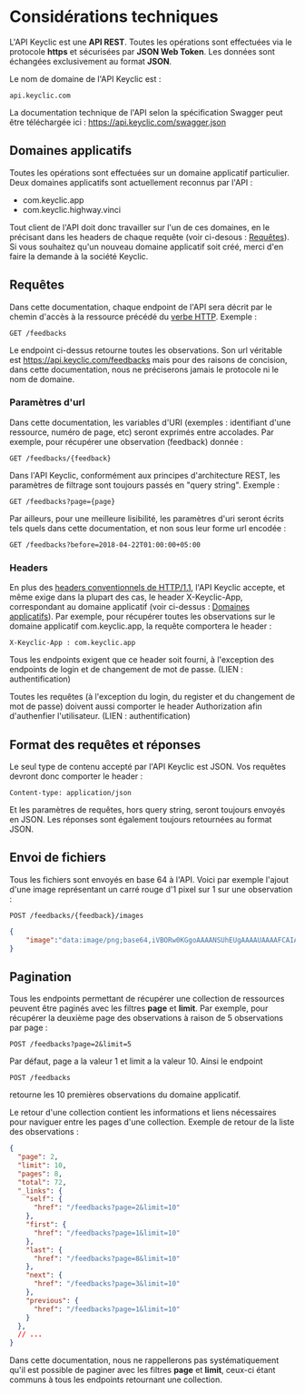 # Considérations techniques

L'API Keyclic est une **API REST**. Toutes les opérations sont effectuées via le protocole **https** et sécurisées par **JSON Web Token**. Les données sont échangées exclusivement au format **JSON**.

Le nom de domaine de l'API Keyclic est :

```
api.keyclic.com
```

La documentation technique de l'API selon la spécification Swagger peut être téléchargée ici : https://api.keyclic.com/swagger.json

## Domaines applicatifs

Toutes les opérations sont effectuées sur un domaine applicatif particulier. Deux domaines applicatifs sont actuellement reconnus par l'API :

- com.keyclic.app
- com.keyclic.highway.vinci

Tout client de l'API doit donc travailler sur l'un de ces domaines, en le précisant dans les headers de chaque requête (voir ci-desous : [Requêtes](#requêtes)). Si vous souhaitez qu'un nouveau domaine applicatif soit créé, merci d'en faire la demande à la société Keyclic.

## Requêtes

Dans cette documentation, chaque endpoint de l'API sera décrit par le chemin d'accès à la ressource précédé du [verbe HTTP](https://tools.ietf.org/html/rfc7231#section-4.1). Exemple :

```
GET /feedbacks
```

Le endpoint ci-dessus retourne toutes les observations. Son url véritable est https://api.keyclic.com/feedbacks mais pour des raisons de concision, dans cette documentation, nous ne préciserons jamais le protocole ni le nom de domaine.

### Paramètres d'url

Dans cette documentation, les variables d'URI (exemples : identifiant d'une ressource, numéro de page, etc) seront exprimés entre accolades. Par exemple, pour récupérer une observation (feedback) donnée :

```
GET /feedbacks/{feedback}
```

Dans l'API Keyclic, conformément aux principes d'architecture REST, les paramètres de filtrage sont toujours passés en "query string". Exemple :

```
GET /feedbacks?page={page}
```

Par ailleurs, pour une meilleure lisibilité, les paramètres d'uri seront écrits tels quels dans cette documentation, et non sous leur forme url encodée :

```
GET /feedbacks?before=2018-04-22T01:00:00+05:00
```

### Headers

En plus des [headers conventionnels de HTTP/1.1](https://tools.ietf.org/html/rfc7231#section-5), l'API Keyclic accepte, et même exige dans la plupart des cas, le header X-Keyclic-App, correspondant au domaine applicatif (voir ci-dessus : [Domaines applicatifs](#domaines-applicatifs)). Par exemple, pour récupérer toutes les observations sur le domaine applicatif com.keyclic.app, la requête comportera le header :

```
X-Keyclic-App : com.keyclic.app
```

Tous les endpoints exigent que ce header soit fourni, à l'exception des endpoints de login et de changement de mot de passe. (LIEN : authentification)

Toutes les requêtes (à l'exception du login, du register et du changement de mot de passe) doivent aussi comporter le header Authorization afin d'authenfier l'utilisateur. (LIEN : authentification)

## Format des requêtes et réponses

Le seul type de contenu accepté par l'API Keyclic est JSON. Vos requêtes devront donc comporter le header :

```
Content-type: application/json
```

Et les paramètres de requêtes, hors query string, seront toujours envoyés en JSON. Les réponses sont également toujours retournées au format JSON.

## Envoi de fichiers

Tous les fichiers sont envoyés en base 64 à l'API. Voici par exemple l'ajout d'une image représentant un carré rouge d'1 pixel sur 1 sur une observation :

```
POST /feedbacks/{feedback}/images
```

```json
{
    "image":"data:image/png;base64,iVBORw0KGgoAAAANSUhEUgAAAAUAAAAFCAIAAAACDbGyAAAACXBIWXMAAAsTAAALEwEAmpwYAAAAB3RJTUUH4QIVDRUfvq7u+AAAABl0RVh0Q29tbWVudABDcmVhdGVkIHdpdGggR0lNUFeBDhcAAAAUSURBVAjXY3wrIcGABJgYUAGpfABZiwEnbOeFrwAAAABJRU5ErkJggg=="
}
```

## Pagination

Tous les endpoints permettant de récupérer une collection de ressources peuvent être paginés avec les filtres **page** et **limit**. Par exemple, pour récupérer la deuxième page des observations à raison de 5 observations par page :

```
POST /feedbacks?page=2&limit=5
```

Par défaut, page a la valeur 1 et limit a la valeur 10. Ainsi le endpoint 

```
POST /feedbacks
```

retourne les 10 premières observations du domaine applicatif.

Le retour d'une collection contient les informations et liens nécessaires pour naviguer entre les pages d'une collection. Exemple de retour de la liste des observations :

```json
{
  "page": 2,
  "limit": 10,
  "pages": 8,
  "total": 72,
  "_links": {
    "self": {
      "href": "/feedbacks?page=2&limit=10"
    },
    "first": {
      "href": "/feedbacks?page=1&limit=10"
    },
    "last": {
      "href": "/feedbacks?page=8&limit=10"
    },
    "next": {
      "href": "/feedbacks?page=3&limit=10"
    },
    "previous": {
      "href": "/feedbacks?page=1&limit=10"
    }
  },
  // ...
}
```

Dans cette documentation, nous ne rappellerons pas systématiquement qu'il est possible de paginer avec les filtres **page** et **limit**, ceux-ci étant communs à tous les endpoints retournant une collection.
























